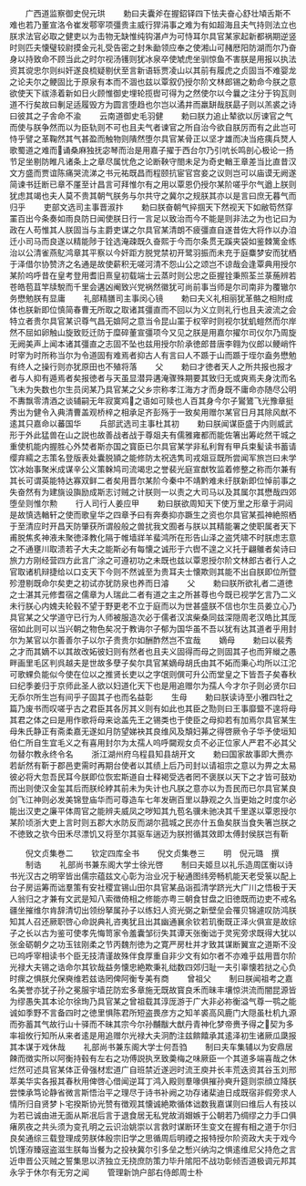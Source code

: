 <!-- { "loadSidebar": true } -->
　　广西道监察御史倪元珙
　　勅曰夫囊斧在握鉊铎四下怯夫奋心舒壮頄舌斯不难也若乃董宣洛令崔发鄠宰项彊贵主威行猂涓事之难为有如超海且夫气持则法立也朕求法官必取之健吏以为击物无缺惟纯钩湛卢为可恃耳尔具官某家起新都祸期逆竖时则匹夫懐璧较尉摸金元礼受告密之封朱勔领应奉之使湘山可赭厯阳防湖而尔乃奋身以持致命不顾当此之时尔视汤镬则犹冰泉卒使虓虎坐驯惊鱼不害朕是用报以执法资其谠忠尔则纠奸遂良梳疑剔伏至言新语轹贾凌山以其前有履虎之贞固当不难婴龙之论夫尔之鲠固比于原泉有本而不涸也兹以覃叙仍授尔阶文林郎锡之勅命今朕之意欲使天下祓涤着新如日火顾惟御史埋轮揽辔可得为之然使尔以今曩之注分于钩瓦则道不行矣故曰剸足适履毁方为圆言堕趋也尔岂以潏井而羸缾哉朕勗子则以羔裘之诗曰彼其之子舎命不渝
　　云南道御史毛羽健
　　勅曰朕力追止辇欲以厉谏官之气而使与朕争然而以为臣轨则不可也且夫气者谏官之所自治今欲自朕厉而有之此岂可恃乎譬之革鞠然其气甚盈而触物则隤然堕尔具官某骨正以坚才雄而决当疮痍兵燹人歌蜀道之难而诵桑麻独抚宓琴而治是用嘉子擢于西台尔乃引吭长鸣剖心极论一扬节足坐剔防睢凡诸条上之章尽属忧危之论断鞅守閤未足为奇史輶王章差当比直昔汉文方盛而贾谊陈痛哭流涕之书元祐既昌而程颐抗宦官宫妾之议则岂可以庙谟无阙遂简谏书廷断已章不厪至计昌言可拜惟尔有之用以覃恩仍授尔某阶嗟乎尔气遒上朕则犹虑其竭也夫人莫不贵其朝气朕务与尔共守之冀尔之规朕其亦以是言曰庶无暮气而归乎
　　吏部文选司主事晋淑抃
　　勅曰朕奋朝气捽掴天下然视天下如敝笱然穿罣百出今条奏如雨良防日闻使朕日行一言足以致治而今不能是则非法之为也记曰为政在人苟惟其人朕固当与主爵吏谋之尔具官某清朗不疲彊直自遂昔佐大将作以办洎迁小司马而良遂以精能陟于铨选淹疎既久奋熙于今而尔条贯无蹊夹袋如鉴棘篱金练治以公清雀燕鳦鸿章其平察以今奸距方脱党禁初开鹭羽振而未充于庭麋梦安而犹栖于泽借尔协赞济之名通是故使薪积无嗟河清不怨山公之颂岂不谅哉会逢覃典用授尔某阶呜呼昔在皇考登用耆旧熹皇初载端士云蒸时则公忠之臣握铨秉照荃兰菉葹辨若苍皓苞苴竿牍駾而千里会遘凶阉致兴党祸然徽犹可尚前事当师是尔司南非为覆辙尔务懋勉朕有显庸
　　礼部精膳司主事闵心镜
　　勅曰夫义礼相丽犹革骼之相附成体也朕新即位慎简春曹无所取之取诸其彊直而不回以为义立则礼行也且夫波流之会特立者贵尔具官某识尊气昌无媕阿之意当令昆山罣于权宰时则视尔犹虮螘然而尔岸然不屈如卵触山旋致贬迁防于糜碎董宣彊项今又见之朕是用嘉尔擢尔司仪尔乃周旋无阙美声上闻本诸其彊直之志固不坠也兹用授尔阶承徳郎昔唐李翱为仪郎以鲠峭忤时宰为时所称当尔为令道固有难焉者抑古人有言曰人不踬于山而踬于垤尔盍务懋勉有终人之操行则亦犹原田也不殖将落
　　父
　　勅曰才徳者天人之所共报也报才者与人抑有遁焉者矣报徳者与天虽显潜异遘淹骤殊期要其致归无或爽焉夫身沈而名飞未为失数也尔生员闵某乃具官某之父乡宗称孝江海方才而身既不庸命亦随尽公明不夀飘零清酒之谈辅嗣无年寂寞鸡之语如可赎也人百其身今尔子鸑鷟飞光豫章挺秀出为健令入典清曹盖观桥梓之相承足齐彭殇于一致矣用赠尔某官日月其除风猷不逺其只嘉命以蕃国华
　　兵部武选司主事杜其初
　　勅曰朕闻谋臣盛于内则威武形于外此猛兽在山之説也故善战者战于尊爼夫有儒雅雍都而能佐箸出筹屹然干城之重使机能内握胜心外焚者斯亦国之寳臣已尔具官某学非私利胷有甲兵束髪读书蓄请缨弃繻之志策名登版表处囊脱頴之能修防太祝选隽司戎爼豆既所尝闻军旅岂曰未学饮冰始事聚米成谋辛公义策榦鸠司流竭忠之誉裴光庭宣猷牧监着修整之称而尔兼有其长可谓英能特达寡双鲜二者矣用晋尔某阶今秦中不靖黔难未纡朕新即位悼前事之失奋然有为建旐设旟励成斯志讨贼之计朕则一以责之大司马以及其属尔其懋哉四郊堕垒则惟尔勲
　　行人司行人姜应甲
　　勅曰朕欲周知天下使万里之形章于洞闼是故慎选輶轩之使而歌皇华之四章予曰有奔奏抑亦蹶生之资也尔具官某孤神絶照栖于至清应时开昌天防肇获所谓般般之兽扰我文囿者与朕以其精能署之使职属者天下甫脱焦炙神液未聚徳泽教化隔于帷墙牂羊蜚鸿所在形告山泽之盗凭啸不时朕虑志意之不通壅川取溃若子大夫之能斯必有每懐之诚形于六辔不遑之义托于翩鵻者矣诗曰旅力方刚经营四方此言广涂之可遵初功之未既也兹以覃恩授尔阶文林郎古者行人之官取诸机辩捷给以口支天下今则不然诚至为贵耳夫士懐欺则其能不出自朕即位所暨殄澄剔既命尔矣吏之初试亦犹防泉也养而日濬
　　父
　　勅曰朕所欲礼者二道徳之士湛其元修耆宿之儒章为人瑞此二者有道之主之所甚尊也今既已视学乞言乃二义未行朕心内媿夫轮毂不望于野更老不立于庭而以为世甚盛朕不信也尔生员姜立心乃具官某之父学道守已行为人师被服造次必于儒者汉滨柴桑同兹深隠周老汉皓比其厐宿如此则可以当兴朝之物色矣况于教诲尔子郁为国华虽不吾以犹有达其道者乎用封尔为某官以尔善善尔子以尔子贵贵尔如酬酢然岂不宜哉
　　嫡母
　　勅曰以裴秀之才而其嫡不以其故改妬彼妇则有然者也且夫义固得而母之则固其子也而笄縰之愚畔画里毛区判呉越夫是世故多孽子矣尔具官某嫡母胡氏由其不妬而秉心均所以江沱可歌蜾负能似今使在位以之推贤长吏以之字氓则僎可升公而堂皇之下皆吾子矣春秋曰纪季姜归于京师此圣人欲以妇道化天下也是用追赠尔为孺人今才尔子则必贤尔曰无忝尔所生岂有间乎子固其子也而名益彰
　　生母
　　勅曰朕读诗至小雅四牡之篇乃废书而叹嗟乎古之君臣其各厉其义则有如此也其臣之勚则曰王事靡盬不遑将母其君之体之曰是用作歌将母来谂盖先王之锡类也于使臣之母抑若有加焉尔具官某生母朱氏静正有斋柔嘉无遂如月防望娣袂其良维风及頽妇茀之得啓厥令子华予使垣知伯仁所自生宜毛义之有喜用封尔为太孺人呜呼闚观女贞不必正位家人严君不必其父勿替尔教永终令名
　　浙江湖州府乌程县知县胡开文
　　勅曰国家故事即大赉亦若龂然有靳于郡邑吏需时再期台使者以其绩上后乃司封以请祖宗之意以为畀之太易彼必将大忽吾民耳今朕即位恢宏斯道自士释褐受选者罔不褒朕以天下之才皆可鼓劝而出则使汉金玺其后而朕纶綍其前未为失计也凡朕之意亦以为吾民而已尔具官某良剑飞江神则必发美锦登庙华而可尊造车七年发硎百里以静观之久当更始之时度尔必能出汉吏之廉平体周官之能辨夫威凤之哕知其九苞名骥未驰决其千里遂以覃恩授尔某阶顷浙大吏上言时则五郡大水防反而湖尔菰城之民亦什五鱼矣朕当食失箸岂朕之不徳致之欤今田禾尽漂饥又将至尔其驱车遄迈为朕拊循其效即太傅封侯朕岂有靳











　　倪文贞集巻二
　　钦定四库全书
　　倪文贞集巻三
　　明　倪元璐　撰
　　制诰
　　礼部尚书兼东阁大学士徐光啓
　　制曰夫姬旦以礼乐造周匡衡以诗书光汉古之明宰皆出儒宗蕴兹文心彰为治业况于秘通图纬旁畅机能天老受箓以配上台子房运筹而诎羣策有安社稷宜锡山田尔具官某品诣孤清学跻光大广川之悟极于天人翁归之才兼有文武是知八索徴倚相之修能亦粤三朝食甘盘之旧徳既而边吏不戒名疆坐摧维尔肯辞清切出领纷拏属孙子以练妇人资光弼之新壁垒会罹贝锦遽叹防鸿朕知其人召还厥职啓心命説典礼咨夷犹且出其幽通襄余钦若玑衡既正泽火俱宣是故综子之长以古为鉴可使孝先悔笥家令羞囊邹衍失其谭天张衡诎于灵宪旁求既得大犹以张金砺朝夕之功玉铉刚柔之节丙魏剂徳为之寛严房杜并才致其谋断翼宣之道斯不没已呜呼宰相读书个臣无技清谨故殊伴食厚重自非少文有如尔者不亦难乎兹用晋尔阶光禄大夫锡之诰命尔其钦哉益务懐忠絶欺秉礼绌数四郊归耻一夫引辜懐若挞之心负时瘝之惧朕允保奭维若兹诰罔俾阿衡专美有商
　　曾祖父
　　制曰朕闻祖考之嘉名美誉亦犹子孙之冕服宇墙芘防宏多章施无既故寳良禾而昧丰壤惊洪流而闇昆源皆为缪愚失其本论尔徐珣乃具官某之曾祖载其淳厐游于广大非必祢衡溢气尊一鹗之能诚如季野不言备四时之徳里惧陈君所短盗畏彦方之知羊裘高风鹿门大隠虽杜机九源而弥蓄其气故行山十驿而不昧其宗今尔孙黼黻大猷丹青神化梦帝赉予得之契为多率祖攸行知所从来者逺是用追赠尔光禄大夫泂酌注兹餴饎承其逺泽初生诸厥瓜瓞报其本谋于戏休哉
　　礼部尚书兼东阁大学士何吾驺
　　制曰夫车集辅以为安鼎居餗而徴实所以阿衡持毂有左右之功傅説执烹致羮梅之味厥臣一个其道多端喜哉之休烂然可述具官某体正骨强材宏道广自班禁近遂迥时流王庾并长丰荒迭资其谷玉刘邢萃美华实各报其春秋用俾啓心借闻逆耳丁鸿入殿则羣喙俱摧孙奭升筵则崇顔立降朕尝悚承笃论静省微言斯悟治平之理尽于诗书补阙之功存诸棐迪日成既宿非假旁求人情所归自贤梦卜宅揆斯协光赞有徴观其懐诚絶欺循体诎数我嘉谋则曰维后人有技以为若已诚由进无面从斯冺后言于退食居无私党故消媢嫉于公朝若乃绸缪之力手口俱瘏夙夜之共头须为变孔明之云识治姚崇以言救时谋断环生变文在握有相之道于尔归良矣通综三载登理成劳朕体殷宗旧学之思循周后明禋之报特授尔阶资政大夫于戏今饥馑洊臻宼盗滋生朕每当餐为之投袂冀尔引多垒之慙兴纳沟之惧逺维尼父持危之言近申晋公灭贼之誓集思以济独立无挠庶防策力毕升隂阳不战功彰倾否道极调元邦其永孚于休尔有无穷之闻
　　管理新饷户部右侍郎周士朴
